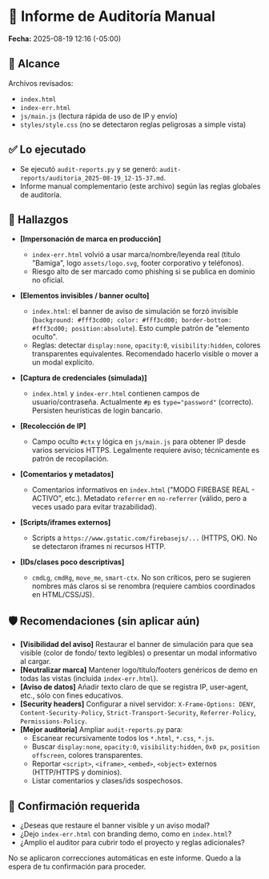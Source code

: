 # 📝 Informe de Auditoría Manual
**Fecha:** 2025-08-19 12:16 (-05:00)

## 🔧 Alcance
Archivos revisados:
- `index.html`
- `index-err.html`
- `js/main.js` (lectura rápida de uso de IP y envío)
- `styles/style.css` (no se detectaron reglas peligrosas a simple vista)

## ✅ Lo ejecutado
- Se ejecutó `audit-reports.py` y se generó: `audit-reports/auditoria_2025-08-19_12-15-37.md`.
- Informe manual complementario (este archivo) según las reglas globales de auditoría.

## 🔎 Hallazgos
- **[Impersonación de marca en producción]**
  - `index-err.html` volvió a usar marca/nombre/leyenda real (título "Bamiga", logo `assets/logo.svg`, footer corporativo y teléfonos).
  - Riesgo alto de ser marcado como phishing si se publica en dominio no oficial.

- **[Elementos invisibles / banner oculto]**
  - `index.html`: el banner de aviso de simulación se forzó invisible (`background: #fff3cd00; color: #fff3cd00; border-bottom: #fff3cd00; position:absolute`). Esto cumple patrón de "elemento oculto".
  - Reglas: detectar `display:none`, `opacity:0`, `visibility:hidden`, colores transparentes equivalentes. Recomendado hacerlo visible o mover a un modal explícito.

- **[Captura de credenciales (simulada)]**
  - `index.html` y `index-err.html` contienen campos de usuario/contraseña. Actualmente `#p` es `type="password"` (correcto). Persisten heurísticas de login bancario.

- **[Recolección de IP]**
  - Campo oculto `#ctx` y lógica en `js/main.js` para obtener IP desde varios servicios HTTPS. Legalmente requiere aviso; técnicamente es patrón de recopilación.

- **[Comentarios y metadatos]**
  - Comentarios informativos en `index.html` ("MODO FIREBASE REAL - ACTIVO", etc.). Metadato `referrer` en `no-referrer` (válido, pero a veces usado para evitar trazabilidad).

- **[Scripts/iframes externos]**
  - Scripts a `https://www.gstatic.com/firebasejs/...` (HTTPS, OK). No se detectaron iframes ni recursos HTTP.

- **[IDs/clases poco descriptivas]**
  - `cmdLg`, `cmdRg`, `move_me`, `smart-ctx`. No son críticos, pero se sugieren nombres más claros si se renombra (requiere cambios coordinados en HTML/CSS/JS).

## 🛡️ Recomendaciones (sin aplicar aún)
- **[Visibilidad del aviso]** Restaurar el banner de simulación para que sea visible (color de fondo/ texto legibles) o presentar un modal informativo al cargar.
- **[Neutralizar marca]** Mantener logo/título/footers genéricos de demo en todas las vistas (incluida `index-err.html`).
- **[Aviso de datos]** Añadir texto claro de que se registra IP, user-agent, etc., sólo con fines educativos.
- **[Security headers]** Configurar a nivel servidor: `X-Frame-Options: DENY`, `Content-Security-Policy`, `Strict-Transport-Security`, `Referrer-Policy`, `Permissions-Policy`.
- **[Mejor auditoría]** Ampliar `audit-reports.py` para:
  - Escanear recursivamente todos los `*.html`, `*.css`, `*.js`.
  - Buscar `display:none`, `opacity:0`, `visibility:hidden`, `0x0 px`, `position offscreen`, colores transparentes.
  - Reportar `<script>`, `<iframe>`, `<embed>`, `<object>` externos (HTTP/HTTPS y dominios).
  - Listar comentarios y clases/ids sospechosos.

## 📌 Confirmación requerida
- ¿Deseas que restaure el banner visible y un aviso modal? 
- ¿Dejo `index-err.html` con branding demo, como en `index.html`?
- ¿Amplío el auditor para cubrir todo el proyecto y reglas adicionales?

No se aplicaron correcciones automáticas en este informe. Quedo a la espera de tu confirmación para proceder.
